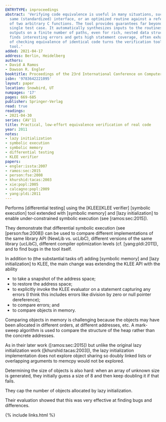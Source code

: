 ```yaml
---
ENTRYTYPE: inproceedings
abstract: 'Verifying code equivalence is useful in many situations, such as checking: yesterday''s code against today''s, different implementations of the
  same (standardized) interface, or an optimized routine against a reference implementation. We present a tool designed to easily check the equivalence
  of two arbitrary C functions. The tool provides guarantees far beyond those possible with testing, yet it often requires less work than writing even a
  single test case. It automatically synthesizes inputs to the routines and uses bit-accurate, sound symbolic execution to verify that they produce equivalent
  outputs on a finite number of paths, even for rich, nested data structures. We show that the approach works well, even on heavily-tested code, where it
  finds interesting errors and gets high statement coverage, often exhausting all feasible paths for a given input size. We also show how the simple trick
  of checking equivalence of identical code turns the verification tool chain against itself, finding errors in the underlying compiler and verification
  tool.'
added: 2021-04-17
address: Berlin, Heidelberg
authors:
- David A Ramos
- Dawson R. Engler
booktitle: Proceedings of the 23rd International Conference on Computer Aided Verification
isbn: '9783642221095'
layout: paper
location: Snowbird, UT
numpages: '17'
pages: 669-685
publisher: Springer-Verlag
read: true
readings:
- 2021-04-30
series: CAV'11
title: Practical, low-effort equivalence verification of real code
year: 2011
notes:
- lazy initialization
- symbolic execution
- symbolic memory
- differential testing
- KLEE verifier
papers:
- engler:issta:2007
- ramos:sec:2015
- person:fse:2008
- khurshid:tacas:2003
- xie:popl:2005
- calcagno:popl:2009
- yang:pldi:2011
---
```


Performs [differential testing] using the [KLEE][KLEE verifier] [symbolic execution] tool
extended with [symbolic memory] and [lazy initialization] to enable under-constrained symbolic execution (see [ramos:sec:2015]).

They demonstrate that differential symbolic execution (see [person:fse:2008]) can be used to compare
different implementations of the same library API (NewLib vs. ucLibC),
different versions of the same library (ucLibC),
different compiler optimization levels (cf. [yang:pldi:2011]),
and to find bugs in the tool itself.

In addition to (the substantial tasks of) adding [symbolic memory] and [lazy initialization] to KLEE, the main change
was extending the KLEE API with the ability

- to take a snapshot of the address space;
- to restore the address space;
- to explicitly invoke the KLEE evaluator on a statement capturing any errors (I think this includes errors like
division by zero or null pointer dereference);
- to compare errors; and
- to compare objects in memory.

Comparing objects in memory is challenging because the objects may have been allocated in different
orders, at different addresses, etc.
A mark-sweep algorithm is used to compare the structure of the heap rather than the concrete addresses.

As in their later work ([ramos:sec:2015]) but unlike the original lazy initialization work ([khurshid:tacas:2003]),
the lazy initialization implementation does not explore object sharing so doubly linked lists or overlapping arguments
to memcpy would not be explored.

Determining the size of objects is also hard: when an array of unknown size is generated, they initially
guess a size of 8 and then keep doubling it if that fails.

They cap the number of objects allocated by lazy initialization.

Their evaluation showed that this was very effective at finding bugs and differences.

{% include links.html %}
